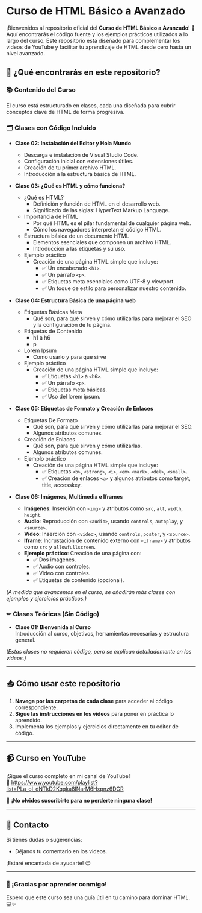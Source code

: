 # Curso de HTML Básico a Avanzado

¡Bienvenidos al repositorio oficial del **Curso de HTML Básico a Avanzado**! 🎉 Aquí encontrarás el código fuente y los ejemplos prácticos utilizados a lo largo del curso. Este repositorio está diseñado para complementar los videos de YouTube y facilitar tu aprendizaje de HTML desde cero hasta un nivel avanzado.

## 🚀 ¿Qué encontrarás en este repositorio?

### 📚 Contenido del Curso
El curso está estructurado en clases, cada una diseñada para cubrir conceptos clave de HTML de forma progresiva.

### 🗂 Clases con Código Incluido
- **Clase 02: Instalación del Editor y Hola Mundo**
  - Descarga e instalación de Visual Studio Code.
  - Configuración inicial con extensiones útiles.
  - Creación de tu primer archivo HTML.
  - Introducción a la estructura básica de HTML.
    
- **Clase 03: ¿Qué es HTML y cómo funciona?**
  - ¿Qué es HTML?
    - Definición y función de HTML en el desarrollo web.
    - Significado de las siglas: HyperText Markup Language.
  - Importancia de HTML
    - Por qué HTML es el pilar fundamental de cualquier página web.
    - Cómo los navegadores interpretan el código HTML.
  - Estructura básica de un documento HTML
    - Elementos esenciales que componen un archivo HTML.
    - Introducción a las etiquetas y su uso.
  - Ejemplo práctico
    - Creación de una página HTML simple que incluye:
      - ✅ Un encabezado `<h1>`.
      - ✅ Un párrafo `<p>`.
      - ✅ Etiquetas meta esenciales como UTF-8 y viewport.
      - ✅ Un toque de estilo para personalizar nuestro contenido.
        
- **Clase 04: Estructura Básica de una página web**
  - Etiquetas Básicas Meta
    - Qué son, para qué sirven y cómo utilizarlas para mejorar el SEO y la configuración de tu página.
  - Etiquetas de Contenido
    - h1 a h6
    - p
  - Lorem Ipsum
    - Como usarlo y para que sirve
  - Ejemplo práctico
    - Creación de una página HTML simple que incluye:
      - ✅ Etiquetas `<h1>` a `<h6>`.
      - ✅ Un párrafo `<p>`.
      - ✅ Etiquetas meta básicas.
      - ✅ Uso del lorem ipsum.
        
- **Clase 05: Etiquetas de Formato y Creación de Enlaces**
  - Etiquetas De Formato
    - Qué son, para qué sirven y cómo utilizarlas para mejorar el SEO.
    - Algunos atributos comunes.
  - Creación de Enlaces
    - Qué son, para qué sirven y cómo utilizarlas.
    - Algunos atributos comunes.
  - Ejemplo práctico
    - Creación de una página HTML simple que incluye:
      - ✅ Etiquetas `<b>`, `<strong>`, `<i>`, `<em>` `<mark>`, `<del>`, `<small>`.
      - ✅ Creación de enlaces `<a>` y algunos atributos como target, title, accesskey.
     
- **Clase 06: Imágenes, Multimedia e Iframes**  
  - **Imágenes**: Inserción con `<img>` y atributos como `src`, `alt`, `width`, `height`.  
  - **Audio**: Reproducción con `<audio>`, usando `controls`, `autoplay`, y `<source>`.  
  - **Video**: Inserción con `<video>`, usando `controls`, `poster`, y `<source>`.  
  - **Iframe**: Incrustación de contenido externo con `<iframe>` y atributos como `src` y `allowfullscreen`.  
  - **Ejemplo práctico**: Creación de una página con:
    - ✅ Dos imagenes.  
    - ✅ Audio con controles.  
    - ✅ Video con controles.
    - ✅ Etiquetas de contenido (opcional).

*(A medida que avancemos en el curso, se añadirán más clases con ejemplos y ejercicios prácticos.)*

### ✏ Clases Teóricas (Sin Código)
- **Clase 01: Bienvenida al Curso**  
  Introducción al curso, objetivos, herramientas necesarias y estructura general.

*(Estas clases no requieren código, pero se explican detalladamente en los videos.)*

---

## 📥 Cómo usar este repositorio
1. **Navega por las carpetas de cada clase** para acceder al código correspondiente.
2. **Sigue las instrucciones en los videos** para poner en práctica lo aprendido.
3. Implementa los ejemplos y ejercicios directamente en tu editor de código.

---

## 📹 Curso en YouTube
¡Sigue el curso completo en mi canal de YouTube!  
🔗 https://www.youtube.com/playlist?list=PLa_oI_dNTkD2Kqqka8INarM6Hxpnz6DGR 

🔔 **¡No olvides suscribirte para no perderte ninguna clase!**

---

## 📧 Contacto
Si tienes dudas o sugerencias:
- Déjanos tu comentario en los videos.  

¡Estaré encantada de ayudarte! 😊

---

### 🌟 ¡Gracias por aprender conmigo!
Espero que este curso sea una guía útil en tu camino para dominar HTML. 💻✨
